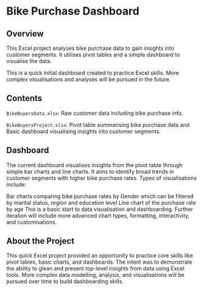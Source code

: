 # Bike Purchase Dashboard

## Overview
This Excel project analyses bike purchase data to gain insights into customer segments. It utilises pivot tables and a simple dashboard to visualise the data.

This is a quick initial dashboard created to practice Excel skills. More complex visualisations and analyses will be pursued in the future.

## Contents
`BikeBuyersData.xlsx`: Raw customer data including bike purchase info.

`BikeBuyersProject.xlsx`: Pivot table summarising bike purchase data and Basic dashboard visualising insights into customer segments.

## Dashboard
The current dashboard visualises insights from the pivot table through simple bar charts and line charts. It aims to identify broad trends in customer segments with higher bike purchase rates. Types of visualisations include:

Bar charts comparing bike purchase rates by Gender which can be filtered by marital status, region and education level
Line chart of the purchase rate by age
This is a basic start to data visualisation and dashboarding. Further iteration will include more advanced chart types, formatting, interactivity, and customisations.

## About the Project
This quick Excel project provided an opportunity to practice core skills like pivot tables, basic charts, and dashboards. The intent was to demonstrate the ability to glean and present top-level insights from data using Excel tools. More complex data modelling, analysis, and visualisations will be pursued over time to build dashboarding skills.
